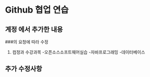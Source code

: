 # Github 협업 연습
## 계정 에서 추가한 내용

###의 요청에 따라 수정
1. 컴정과 수강과목
        -오픈소스소프트웨어실습
        -자바프로그래밍
        -데이터베이스
## 추가 수정사항
